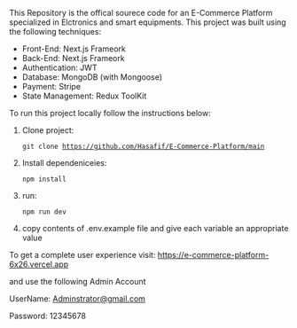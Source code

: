 This Repository is the offical sourece code for an E-Commerce Platform specialized in Elctronics and smart equipments. This project was built using the following techniques:
- Front-End: Next.js Frameork
- Back-End: Next.js Frameork
- Authentication: JWT
- Database: MongoDB (with Mongoose)
- Payment: Stripe
- State Management: Redux ToolKit

To run this project locally follow the instructions below:
1. Clone project:
   
   <code>git clone https://github.com/Hasafif/E-Commerce-Platform/main</code>
   
2. Install dependeniceies:
   
   <code>npm install</code>

3. run:

   <code>npm run dev</code>
   
4. copy contents of .env.example file and give each variable an appropriate value


To get a complete user experience visit: https://e-commerce-platform-6x26.vercel.app

and use the following Admin Account

UserName: Adminstrator@gmail.com

Password: 12345678

   




  


